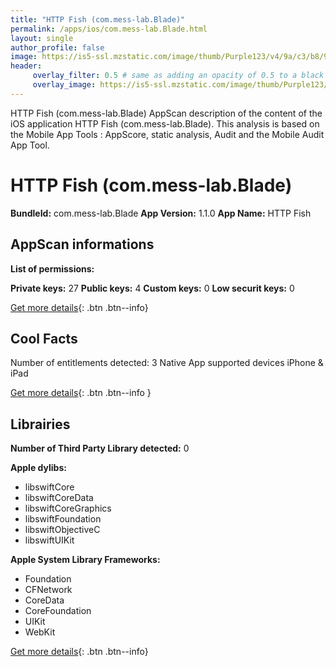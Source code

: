 ```yaml
---
title: "HTTP Fish (com.mess-lab.Blade)"
permalink: /apps/ios/com.mess-lab.Blade.html
layout: single
author_profile: false
image: https://is5-ssl.mzstatic.com/image/thumb/Purple123/v4/9a/c3/b8/9ac3b88b-7f7f-a9d3-245a-aa4a045943fa/AppIcon-0-0-1x_U007emarketing-0-0-0-7-0-0-sRGB-0-0-0-GLES2_U002c0-512MB-85-220-0-0.png/512x512bb.jpg
header: 
     overlay_filter: 0.5 # same as adding an opacity of 0.5 to a black background
     overlay_image: https://is5-ssl.mzstatic.com/image/thumb/Purple123/v4/9a/c3/b8/9ac3b88b-7f7f-a9d3-245a-aa4a045943fa/AppIcon-0-0-1x_U007emarketing-0-0-0-7-0-0-sRGB-0-0-0-GLES2_U002c0-512MB-85-220-0-0.png/512x512bb.jpg
---
```

HTTP Fish (com.mess-lab.Blade) AppScan description of the content of the iOS application HTTP Fish (com.mess-lab.Blade). This analysis is based on the Mobile App Tools : AppScore, static analysis, Audit and the Mobile Audit App Tool.

# HTTP Fish (com.mess-lab.Blade)

**BundleId:** com.mess-lab.Blade
**App Version:** 1.1.0
**App Name:** HTTP Fish


## AppScan informations 

**List of permissions:** 
  
  
**Private keys:** 27
**Public keys:** 4
**Custom keys:** 0
**Low securit keys:** 0
  
[Get more details](/pricing.html){: .btn .btn--info}

## Cool Facts

Number of entitlements detected: 3
Native App
supported devices iPhone & iPad
  
[Get more details](/pricing.html){: .btn .btn--info }

## Librairies 
**Number of Third Party Library detected:** 0


**Apple dylibs:**
- libswiftCore
- libswiftCoreData
- libswiftCoreGraphics
- libswiftFoundation
- libswiftObjectiveC
- libswiftUIKit


**Apple System Library Frameworks:**
- Foundation
- CFNetwork
- CoreData
- CoreFoundation
- UIKit
- WebKit


  
[Get more details](/pricing.html){: .btn .btn--info}

